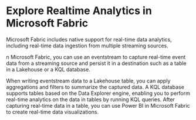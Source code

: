 # Explore Realtime Analytics in Microsoft Fabric

Microsoft Fabric includes native support for real-time data analytics, including real-time data ingestion from multiple streaming sources.

n Microsoft Fabric, you can use an eventstream to capture real-time event data from a streaming source and persist it in a destination such as a table in a Lakehouse or a KQL database.

When writing eventstream data to a Lakehouse table, you can apply aggregations and filters to summarize the captured data. A KQL database supports tables based on the Data Explorer engine, enabling you to perform real-time analytics on the data in tables by running KQL queries. After capturing real-time data in a table, you can use Power BI in Microsoft Fabric to create real-time data visualizations.